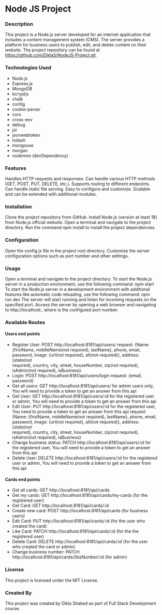 # Node JS Project

### Description
This project is a Node.js server developed for an internet application that includes a content management system (CMS). The server provides a platform for business users to publish, edit, and delete content on their website. 
The project repository can be found at https://github.com/DiklaS/NodeJS-Project.git.

### Technologies Used
- Node.js
- Express.js
- MongoDB
- bcryptjs
- chalk
- config
- cookie-parser
- cors
- cross-env
- debug
- joi
- jsonwebtoken
- lodash
- mongoose
- morgan
- nodemon (devDependency)

### Features
Handles HTTP requests and responses.
Can handle various HTTP methods (GET, POST, PUT, DELETE, etc.).
Supports routing to different endpoints.
Can handle static file serving.
Easy to configure and customize.
Scalable and can be extended with additional modules.

### Installation
Clone the project repository from GitHub.
Install Node.js (version at least 18) from Node.js official website.
Open a terminal and navigate to the project directory.
Run the command npm install to install the project dependencies.

### Configuration
Open the config.js file in the project root directory.
Customize the server configuration options such as port number and other settings.

### Usage
Open a terminal and navigate to the project directory.
To start the Node.js server in a production environment, use the following command: npm start
To start the Node.js server in a development environment with additional features like automatic code reloading, use the following command: npm run dev
The server will start running and listen for incoming requests on the specified port.
Access the server by opening a web browser and navigating to http://localhost:<port>, where <port> is the configured port number.  

### Available Routes
#### Users end points
* Register User: POST http://localhost:8181/api/users/
  request: {Name: {firstName, middleName(not required), lastName}, phone, email, password, image: {url(not required), alt(not required)}, address: {state(not       
  required), country, city, street, houseNumber, zip(not required), isAdmin(not required), isBusiness}
* Login: POST http://localhost:8181/api/users/login
  request: {email, password}
* Get all users: GET http://localhost:8181/api/users/
  for admin users only, You will need to provide a token to get an answer from this api
* Get User: GET http://localhost:8181/api/users/:id
  for the registered user or admin, You will need to provide a token to get an answer from this api
* Edit User: PUT http://localhost:8181/api/users/:id
  for the registered user, You need to provide a token to get an answer from this api
  request: {Name: {firstName, middleName(not required), lastName}, phone, email, password, image: {url(not required), alt(not required)}, address: {state(not       
  required), country, city, street, houseNumber, zip(not required), isAdmin(not required), isBusiness}
* Change business status: PATCH http://localhost:8181/api/users/:id
  for the registered user, You will need to provide a token to get an answer from this api
* Delete User: DELETE http://localhost:8181/api/users/:id
  for the registered user or admin, You will need to provide a token to get an answer from this api

#### Cards end points
* Get all cards: GET http://localhost:8181/api/cards
* Get my cards: GET http://localhost:8181/api/cards/my-cards (for the registered user)
* Get Card: GET http://localhost:8181/api/cards/:id 
* Create new card: POST http://localhost:8181/api/cards (for business users)
* Edit Card: PUT http://localhost:8181/api/cards/:id (for the user who created the card)
* Like Card: PATCH http://localhost:8181/api/cards/:id (for the the registered user)
* Delete Card: DELETE http://localhost:8181/api/cards/:id (for the user who created the card or admin)
* Change business number: PATCH http://localhost:8181/api/cards//bizNumber/:id (for admin)

### License
This project is licensed under the MIT License.

### Created By
This project was created by Dikla Shaked as part of Full Stack Development course.

